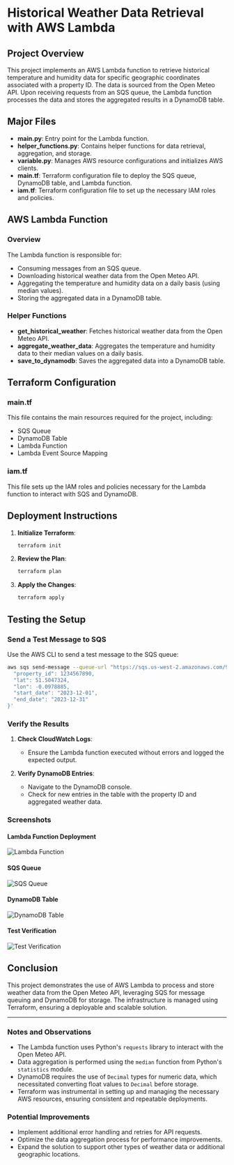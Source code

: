 # Historical Weather Data Retrieval with AWS Lambda

## Project Overview

This project implements an AWS Lambda function to retrieve historical temperature and humidity data for specific geographic coordinates associated with a property ID. The data is sourced from the Open Meteo API. Upon receiving requests from an SQS queue, the Lambda function processes the data and stores the aggregated results in a DynamoDB table.

## Major Files

- **main.py**: Entry point for the Lambda function.
- **helper_functions.py**: Contains helper functions for data retrieval, aggregation, and storage.
- **variable.py**: Manages AWS resource configurations and initializes AWS clients.
- **main.tf**: Terraform configuration file to deploy the SQS queue, DynamoDB table, and Lambda function.
- **iam.tf**: Terraform configuration file to set up the necessary IAM roles and policies.

## AWS Lambda Function

### Overview

The Lambda function is responsible for:
- Consuming messages from an SQS queue.
- Downloading historical weather data from the Open Meteo API.
- Aggregating the temperature and humidity data on a daily basis (using median values).
- Storing the aggregated data in a DynamoDB table.

### Helper Functions

- **get_historical_weather**: Fetches historical weather data from the Open Meteo API.
- **aggregate_weather_data**: Aggregates the temperature and humidity data to their median values on a daily basis.
- **save_to_dynamodb**: Saves the aggregated data into a DynamoDB table.

## Terraform Configuration

### main.tf

This file contains the main resources required for the project, including:
- SQS Queue
- DynamoDB Table
- Lambda Function
- Lambda Event Source Mapping

### iam.tf

This file sets up the IAM roles and policies necessary for the Lambda function to interact with SQS and DynamoDB.

## Deployment Instructions

1. **Initialize Terraform**:
   ```sh
   terraform init
   ```

2. **Review the Plan**:
   ```sh
   terraform plan
   ```

3. **Apply the Changes**:
   ```sh
   terraform apply
   ```

## Testing the Setup

### Send a Test Message to SQS

Use the AWS CLI to send a test message to the SQS queue:
```sh
aws sqs send-message --queue-url "https://sqs.us-west-2.amazonaws.com/975049981009/switchee-sqs-us-west-2" --message-body '{
  "property_id": 1234567890,
  "lat": 51.5047324,
  "lon": -0.0978885,
  "start_date": "2023-12-01",
  "end_date": "2023-12-31"
}'
```

### Verify the Results

1. **Check CloudWatch Logs**:
   - Ensure the Lambda function executed without errors and logged the expected output.

2. **Verify DynamoDB Entries**:
   - Navigate to the DynamoDB console.
   - Check for new entries in the table with the property ID and aggregated weather data.

### Screenshots

#### Lambda Function Deployment
![Lambda Function](lambda.png)

#### SQS Queue
![SQS Queue](sqs.png)

#### DynamoDB Table
![DynamoDB Table](DynamoDB.png)

#### Test Verification
![Test Verification](test_verification.png)

## Conclusion

This project demonstrates the use of AWS Lambda to process and store weather data from the Open Meteo API, leveraging SQS for message queuing and DynamoDB for storage. The infrastructure is managed using Terraform, ensuring a deployable and scalable solution.

---

### Notes and Observations

- The Lambda function uses Python's `requests` library to interact with the Open Meteo API.
- Data aggregation is performed using the `median` function from Python's `statistics` module.
- DynamoDB requires the use of `Decimal` types for numeric data, which necessitated converting float values to `Decimal` before storage.
- Terraform was instrumental in setting up and managing the necessary AWS resources, ensuring consistent and repeatable deployments.

### Potential Improvements

- Implement additional error handling and retries for API requests.
- Optimize the data aggregation process for performance improvements.
- Expand the solution to support other types of weather data or additional geographic locations.
